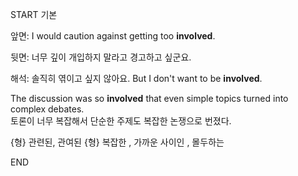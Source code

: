 START
기본

앞면:
I would caution against getting too **involved**. 

뒷면:
너무 깊이 개입하지 말라고 경고하고 싶군요.

해석:
솔직히 엮이고 싶지 않아요.
But I don't want to be **involved**.

The discussion was so **involved** that even simple topics turned into complex debates.  
토론이 너무 복잡해서 단순한 주제도 복잡한 논쟁으로 번졌다.

{형} 관련된, 관여된
{형} 복잡한 , 가까운 사이인 , 몰두하는
<!--ID: 1743145891462-->
END

